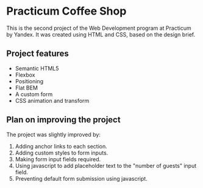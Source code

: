 # Practicum Coffee Shop

This is the second project of the Web Development program at Practicum by Yandex. It was created using HTML and CSS, based on the design brief.

## Project features

- Semantic HTML5
- Flexbox
- Positioning
- Flat BEM
- A custom form
- CSS animation and transform

## Plan on improving the project

The project was slightly improved by:

1. Adding anchor links to each section.
2. Adding custom styles to form inputs.
3. Making form input fields required.
4. Using javascript to add placeholder text to the "number of guests" input field.
5. Preventing default form submission using javascript.
